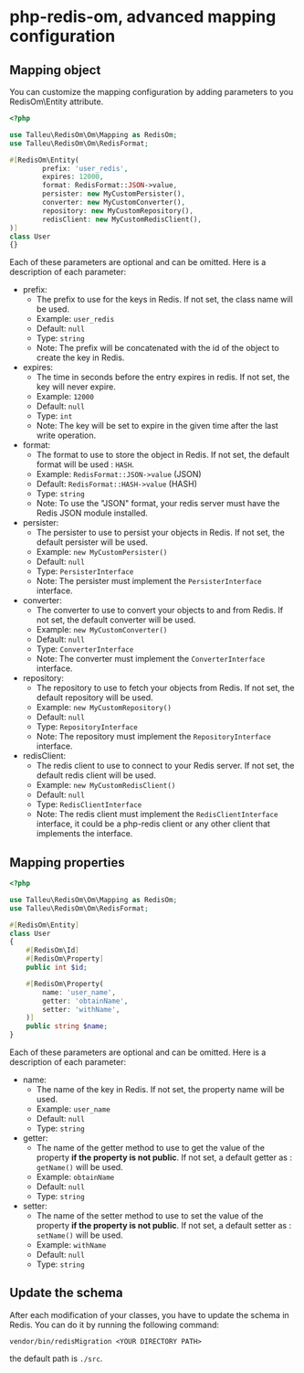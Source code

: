 # php-redis-om, advanced mapping configuration


## Mapping object

You can customize the mapping configuration by adding parameters to you RedisOm\Entity attribute.

```php
<?php 

use Talleu\RedisOm\Om\Mapping as RedisOm;
use Talleu\RedisOm\Om\RedisFormat;

#[RedisOm\Entity(
        prefix: 'user_redis',
        expires: 12000,
        format: RedisFormat::JSON->value,
        persister: new MyCustomPersister(),
        converter: new MyCustomConverter(),
        repository: new MyCustomRepository(),
        redisClient: new MyCustomRedisClient(),
)]
class User
{}
```

Each of these parameters are optional and can be omitted. Here is a description of each parameter:

- prefix: 
    - The prefix to use for the keys in Redis. If not set, the class name will be used.
    - Example: `user_redis`
    - Default: `null`
    - Type: `string`
    - Note: The prefix will be concatenated with the id of the object to create the key in Redis.
- expires:
    - The time in seconds before the entry expires in redis. If not set, the key will never expire.
    - Example: `12000`
    - Default: `null`
    - Type: `int`
    - Note: The key will be set to expire in the given time after the last write operation.
- format:
    - The format to use to store the object in Redis. If not set, the default format will be used : `HASH`.
    - Example: `RedisFormat::JSON->value` (JSON)
    - Default: `RedisFormat::HASH->value` (HASH)
    - Type: `string`
    - Note: To use the "JSON" format, your redis server must have the Redis JSON module installed.
- persister:
    - The persister to use to persist your objects in Redis. If not set, the default persister will be used.
    - Example: `new MyCustomPersister()`
    - Default: `null`
    - Type: `PersisterInterface`
    - Note: The persister must implement the `PersisterInterface` interface.
- converter: 
    - The converter to use to convert your objects to and from Redis. If not set, the default converter will be used.
    - Example: `new MyCustomConverter()`
    - Default: `null`
    - Type: `ConverterInterface`
    - Note: The converter must implement the `ConverterInterface` interface.
- repository: 
    - The repository to use to fetch your objects from Redis. If not set, the default repository will be used.
    - Example: `new MyCustomRepository()`
    - Default: `null`
    - Type: `RepositoryInterface`
    - Note: The repository must implement the `RepositoryInterface` interface.
- redisClient: 
    - The redis client to use to connect to your Redis server. If not set, the default redis client will be used.
    - Example: `new MyCustomRedisClient()`
    - Default: `null`
    - Type: `RedisClientInterface`
    - Note: The redis client must implement the `RedisClientInterface` interface, it could be a php-redis client 
or any other client that implements the interface.


## Mapping properties
```php
<?php 

use Talleu\RedisOm\Om\Mapping as RedisOm;
use Talleu\RedisOm\Om\RedisFormat;

#[RedisOm\Entity]
class User
{
    #[RedisOm\Id]
    #[RedisOm\Property]
    public int $id;

    #[RedisOm\Property(
        name: 'user_name',
        getter: 'obtainName',
        setter: 'withName',
    )]
    public string $name;
}
```

Each of these parameters are optional and can be omitted. Here is a description of each parameter:

- name:
    - The name of the key in Redis. If not set, the property name will be used.
    - Example: `user_name`
    - Default: `null`
    - Type: `string`
- getter:
    - The name of the getter method to use to get the value of the property **if the property is not public**. If not set, a default getter as : `getName()` will be used.
    - Example: `obtainName`
    - Default: `null`
    - Type: `string`
- setter: 
    - The name of the setter method to use to set the value of the property **if the property is not public**. If not set, a default setter as : `setName()` will be used.
    - Example: `withName`
    - Default: `null`
    - Type: `string`

## Update the schema
After each modification of your classes, you have to update the schema in Redis. You can do it by running the following command:

```console
vendor/bin/redisMigration <YOUR DIRECTORY PATH>
```
the default path is `./src`.